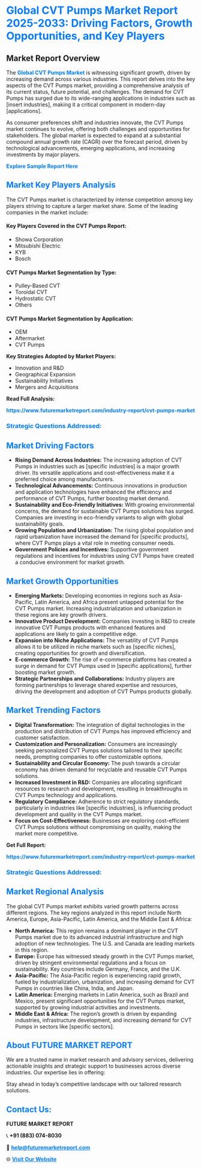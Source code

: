 <h1 style="color: #007BFF;">Global CVT Pumps Market Report 2025-2033: Driving Factors, Growth Opportunities, and Key Players</h1>

<section id="overview">
<h2>Market Report Overview</h2>
<p>The <a href="https://www.futuremarketreport.com/industry-report/cvt-pumps-market" style="color: #007BFF; text-decoration: none;"><strong>Global CVT Pumps Market</strong></a> is witnessing significant growth, driven by increasing demand across various industries. This report delves into the key aspects of the CVT Pumps market, providing a comprehensive analysis of its current status, future potential, and challenges. The demand for CVT Pumps has surged due to its wide-ranging applications in industries such as [insert industries], making it a critical component in modern-day [applications].</p>
<p>As consumer preferences shift and industries innovate, the CVT Pumps market continues to evolve, offering both challenges and opportunities for stakeholders. The global market is expected to expand at a substantial compound annual growth rate (CAGR) over the forecast period, driven by technological advancements, emerging applications, and increasing investments by major players.</p>
</section>

<section id="overview">
<p><a href="https://www.futuremarketreport.com/request-sample/reportId=126582" style="color: #007BFF; text-decoration: none;"><strong>Explore Sample Report Here</strong></a></p>
</section>

<section id="key-players">
<h2 style="color: #007BFF;">Market Key Players Analysis</h2>
<p>The CVT Pumps market is characterized by intense competition among key players striving to capture a larger market share. Some of the leading companies in the market include:</p>
<h4>Key Players Covered in the CVT Pumps Report:</h4>
<ul><li>Showa Corporation</li><li>Mitsubishi Electric</li><li>KYB</li><li>Bosch</li></ul>
<h4>CVT Pumps Market Segmentation by Type:</h4>
<ul><li>Pulley-Based CVT</li><li>Toroidal CVT</li><li>Hydrostatic CVT</li><li>Others</li></ul>

<h4>CVT Pumps Market Segmentation by Application:</h4>
<ul><li>OEM</li><li>Aftermarket</li><li>CVT Pumps</li></ul>
<p><strong>Key Strategies Adopted by Market Players:</strong></p>
<ul>
<li>Innovation and R&D</li>
<li>Geographical Expansion</li>
<li>Sustainability Initiatives</li>
<li>Mergers and Acquisitions</li>
</ul>
</section>

<section>
<p><strong>Read Full Analysis: </strong></p><a href="https://www.futuremarketreport.com/industry-report/cvt-pumps-market" style="color: #007BFF; text-decoration: none;"><strong>https://www.futuremarketreport.com/industry-report/cvt-pumps-market</strong></a>
<h3 style="color: #007BFF;">Strategic Questions Addressed:</h3>
</section>

<section id="driving-factors">
<h2 style="color: #007BFF;">Market Driving Factors</h2>
<ul>
<li><strong>Rising Demand Across Industries:</strong> The increasing adoption of CVT Pumps in industries such as [specific industries] is a major growth driver. Its versatile applications and cost-effectiveness make it a preferred choice among manufacturers.</li>
<li><strong>Technological Advancements:</strong> Continuous innovations in production and application technologies have enhanced the efficiency and performance of CVT Pumps, further boosting market demand.</li>
<li><strong>Sustainability and Eco-Friendly Initiatives:</strong> With growing environmental concerns, the demand for sustainable CVT Pumps solutions has surged. Companies are investing in eco-friendly variants to align with global sustainability goals.</li>
<li><strong>Growing Population and Urbanization:</strong> The rising global population and rapid urbanization have increased the demand for [specific products], where CVT Pumps plays a vital role in meeting consumer needs.</li>
<li><strong>Government Policies and Incentives:</strong> Supportive government regulations and incentives for industries using CVT Pumps have created a conducive environment for market growth.</li>
</ul>
</section>

<section id="growth-opportunities">
<h2 style="color: #007BFF;">Market Growth Opportunities</h2>
<ul>
<li><strong>Emerging Markets:</strong> Developing economies in regions such as Asia-Pacific, Latin America, and Africa present untapped potential for the CVT Pumps market. Increasing industrialization and urbanization in these regions are key growth drivers.</li>
<li><strong>Innovative Product Development:</strong> Companies investing in R&D to create innovative CVT Pumps products with enhanced features and applications are likely to gain a competitive edge.</li>
<li><strong>Expansion into Niche Applications:</strong> The versatility of CVT Pumps allows it to be utilized in niche markets such as [specific niches], creating opportunities for growth and diversification.</li>
<li><strong>E-commerce Growth:</strong> The rise of e-commerce platforms has created a surge in demand for CVT Pumps used in [specific applications], further boosting market growth.</li>
<li><strong>Strategic Partnerships and Collaborations:</strong> Industry players are forming partnerships to leverage shared expertise and resources, driving the development and adoption of CVT Pumps products globally.</li>
</ul>
</section>

<section id="trending-factors">
<h2 style="color: #007BFF;">Market Trending Factors</h2>
<ul>
<li><strong>Digital Transformation:</strong> The integration of digital technologies in the production and distribution of CVT Pumps has improved efficiency and customer satisfaction.</li>
<li><strong>Customization and Personalization:</strong> Consumers are increasingly seeking personalized CVT Pumps solutions tailored to their specific needs, prompting companies to offer customizable options.</li>
<li><strong>Sustainability and Circular Economy:</strong> The push towards a circular economy has driven demand for recyclable and reusable CVT Pumps solutions.</li>
<li><strong>Increased Investment in R&D:</strong> Companies are allocating significant resources to research and development, resulting in breakthroughs in CVT Pumps technology and applications.</li>
<li><strong>Regulatory Compliance:</strong> Adherence to strict regulatory standards, particularly in industries like [specific industries], is influencing product development and quality in the CVT Pumps market.</li>
<li><strong>Focus on Cost-Effectiveness:</strong> Businesses are exploring cost-efficient CVT Pumps solutions without compromising on quality, making the market more competitive.</li>
</ul>
</section>

<section>
<p><strong>Get Full Report: </strong></p><a href="https://www.futuremarketreport.com/industry-report/cvt-pumps-market" style="color: #007BFF; text-decoration: none;"><strong>https://www.futuremarketreport.com/industry-report/cvt-pumps-market</strong></a>
<h3 style="color: #007BFF;">Strategic Questions Addressed:</h3>
</section>


<section id="regional-analysis">
<h2 style="color: #007BFF;">Market Regional Analysis</h2>
<p>The global CVT Pumps market exhibits varied growth patterns across different regions. The key regions analyzed in this report include North America, Europe, Asia-Pacific, Latin America, and the Middle East & Africa:</p>
<ul>
<li><strong>North America:</strong> This region remains a dominant player in the CVT Pumps market due to its advanced industrial infrastructure and high adoption of new technologies. The U.S. and Canada are leading markets in this region.</li>
<li><strong>Europe:</strong> Europe has witnessed steady growth in the CVT Pumps market, driven by stringent environmental regulations and a focus on sustainability. Key countries include Germany, France, and the U.K.</li>
<li><strong>Asia-Pacific:</strong> The Asia-Pacific region is experiencing rapid growth, fueled by industrialization, urbanization, and increasing demand for CVT Pumps in countries like China, India, and Japan.</li>
<li><strong>Latin America:</strong> Emerging markets in Latin America, such as Brazil and Mexico, present significant opportunities for the CVT Pumps market, supported by growing industrial activities and investments.</li>
<li><strong>Middle East & Africa:</strong> The region’s growth is driven by expanding industries, infrastructure development, and increasing demand for CVT Pumps in sectors like [specific sectors].</li>
</ul>
</section>

<footer>
<h2 style="color: #007BFF;">About FUTURE MARKET REPORT</h2>
<p>We are a trusted name in market research and advisory services, delivering actionable insights and strategic support to businesses across diverse industries. Our expertise lies in offering:</p>

<p>Stay ahead in today’s competitive landscape with our tailored research solutions.</p>

<h2 style="color: #007BFF;">Contact Us:</h2>
<p><strong>FUTURE MARKET REPORT</strong></p>
<p>📞 <strong>+91 (883) 074-8030</strong></p>
<p>📧 <strong><a href="mailto:help@futuremarketreport.com" style="color: #007BFF;">help@futuremarketreport.com</a></strong></p>
<p>🌐 <strong><a href="https://www.futuremarketreport.com/" style="color: #007BFF;">Visit Our Website</a></strong></p>
</footer>